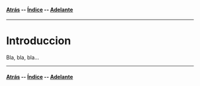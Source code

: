 #### [Atrás](index.ms) -- [Índice](index.ms) -- [Adelante](metodologia.ms)
***

# Introduccion

Bla, bla, bla...

***
#### [Atrás](index.ms) -- [Índice](index.ms) -- [Adelante](metodologia.ms)
